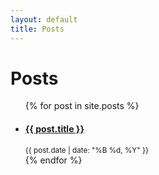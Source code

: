 ```yaml
---
layout: default
title: Posts
---
```

<h1>Posts</h1>
<ul class="post-list">
    {% for post in site.posts %}
        <li class="post-list-item">
            <h4><a href="{{ post.url }}">{{ post.title }}</a></h4>
            <small class="post-date">{{ post.date | date: "%B %d, %Y" }}</small>
        </li>
    {% endfor %}
</ul>